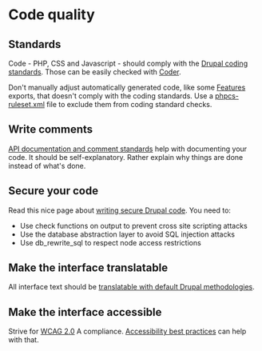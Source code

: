 # Code quality

## Standards
Code - PHP, CSS and Javascript - should comply with the 
[Drupal coding standards](https://www.drupal.org/coding-standards). Those can 
be easily checked with [Coder](https://www.drupal.org/project/coder). 

Don't manually adjust automatically generated code, like some 
[Features](https://www.drupal.org/project/features) exports, that doesn't 
comply with the coding standards. Use a 
[phpcs-ruleset.xml](https://pear.php.net/manual/en/package.php.php-codesniffer.annotated-ruleset.php) 
file to exclude them from coding standard checks.

## Write comments
[API documentation and comment standards](https://www.drupal.org/node/1354) 
help with documenting your code. It should be self-explanatory. Rather explain 
why things are done instead of what's done.

## Secure your code
Read this nice page about 
[writing secure Drupal code](https://www.drupal.org/writing-secure-code). 
You need to: 

- Use check functions on output to prevent cross site scripting attacks
- Use the database abstraction layer to avoid SQL injection attacks
- Use db_rewrite_sql to respect node access restrictions

## Make the interface translatable
All interface text should be 
[translatable with default Drupal methodologies](https://www.drupal.org/node/299085).

## Make the interface accessible
Strive for [WCAG 2.0](http://www.w3.org/TR/WCAG20/) A compliance. 
[Accessibility best practices](https://www.drupal.org/node/1637990) can help 
with that.
